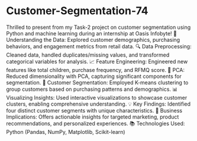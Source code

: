 # Customer-Segmentation-74
Thrilled to present from my Task-2 project on customer segmentation using Python and machine learning during an internship at Oasis Infobyte!
🛒 Understanding the Data: Explored customer demographics, purchasing behaviors, and engagement metrics from retail data.
🔍 Data Preprocessing: Cleaned data, handled duplicates/missing values, and transformed categorical variables for analysis.
📈 Feature Engineering: Engineered new features like total children, purchase frequency, and RFMQ score.
🔢 PCA: Reduced dimensionality with PCA, capturing significant components for segmentation.
🎯 Customer Segmentation: Employed K-means clustering to group customers based on purchasing patterns and demographics.
📊 Visualizing Insights: Used interactive visualizations to showcase customer clusters, enabling comprehensive understanding.
💡 Key Findings: Identified four distinct customer segments with unique characteristics.
🚀 Business Implications: Offers actionable insights for targeted marketing, product recommendations, and personalized experiences.
📚 Technologies Used: Python (Pandas, NumPy, Matplotlib, Scikit-learn)
